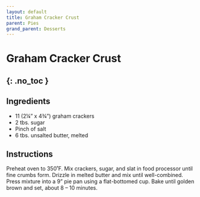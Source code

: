 ```yaml
---
layout: default
title: Graham Cracker Crust
parent: Pies
grand_parent: Desserts
---
```


# Graham Cracker Crust
{: .no_toc }
---

## Ingredients
<ul>
	<li>11 (2¼” x 4¾”) graham crackers</li>
	<li>2 tbs. sugar</li>
	<li>Pinch of salt</li>
	<li>6 tbs. unsalted butter, melted</li>
</ul>

## Instructions
Preheat oven to 350˚F. Mix crackers, sugar, and slat in food processor until fine crumbs form. Drizzle in melted butter and mix until well-combined. Press mixture into a 9” pie pan using a flat-bottomed cup. Bake until golden brown and set, about 8 – 10 minutes.